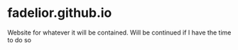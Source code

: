 # fadelior.github.io
Website for whatever it will be contained. Will be continued if I have the time to do so
